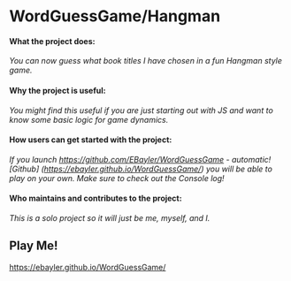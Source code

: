 # WordGuessGame/Hangman

#### What the project does:
_You can now guess what book titles I have chosen in a fun Hangman style game._

#### Why the project is useful:
_You might find this useful if you are just starting out with JS and want to know some basic logic for game dynamics._

#### How users can get started with the project:
_If you launch https://github.com/EBayler/WordGuessGame - automatic! [Github] (https://ebayler.github.io/WordGuessGame/) you will be able to play on your own. Make sure to check out the Console log!_

#### Who maintains and contributes to the project:
_This is a solo project so it will just be me, myself, and I._

## Play Me!
https://ebayler.github.io/WordGuessGame/
